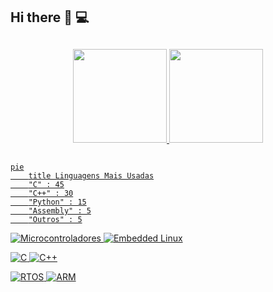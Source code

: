 ## Hi there 👋 :computer:


##

<div align="center">
  <a href="https://github.com/Llezzado">
  <img height="150em" src="https://github-readme-stats.vercel.app/api?username=Llezzado&show_icons=true&theme=aura&include_all_commits=true&count_private=true"/>
  <img height="150em" src="https://github-readme-stats.vercel.app/api/top-langs/?username=Llezzado&layout=compact&langs_count=7&theme=aura"/>
</div>

##

```mermaid
pie
    title Linguagens Mais Usadas
    "C" : 45
    "C++" : 30
    "Python" : 15
    "Assembly" : 5
    "Outros" : 5
```

![Microcontroladores](https://img.shields.io/badge/MCUs-STM32/ESP32/PIC-003366)
![Embedded Linux](https://img.shields.io/badge/Embedded_Linux/Buildroot-3DDC84?logo=linux)

![C](https://img.shields.io/badge/C-00599C?logo=c)
![C++](https://img.shields.io/badge/C++-00599C?logo=c%2B%2B)

![RTOS](https://img.shields.io/badge/RTOS_(Pico2)--00979D)
![ARM](https://img.shields.io/badge/ARM_Cortex-0091BD)
<!--
**Llezzado/Llezzado** is a ✨ _special_ ✨ repository because its `README.md` (this file) appears on your GitHub profile.

Here are some ideas to get you started:
![Banner Embarcados](https://via.placeholder.com/1200x400/2D3748/FFFFFF?text=Sistemas+Embarcados+e+IOT)
- 🔭 I’m currently working on ...
- 🌱 I’m currently learning ...
- 👯 I’m looking to collaborate on ...
- 🤔 I’m looking for help with ...
- 💬 Ask me about ...
- 📫 How to reach me: ...
- 😄 Pronouns: ...
- ⚡ Fun fact: ...
-->
